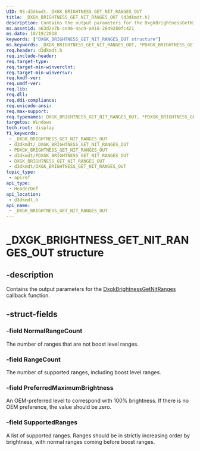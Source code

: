```yaml
---
UID: NS:d3dkmdt._DXGK_BRIGHTNESS_GET_NIT_RANGES_OUT
title: _DXGK_BRIGHTNESS_GET_NIT_RANGES_OUT (d3dkmdt.h)
description: Contains the output parameters for the DxgkBrightnessGetNitRanges callback function.
ms.assetid: a63d2e7b-ce96-4ac4-a918-2649280fc421
ms.date: 10/19/2018
keywords: ["DXGK_BRIGHTNESS_GET_NIT_RANGES_OUT structure"]
ms.keywords: _DXGK_BRIGHTNESS_GET_NIT_RANGES_OUT, *PDXGK_BRIGHTNESS_GET_NIT_RANGES_OUT, DXGK_BRIGHTNESS_GET_NIT_RANGES_OUT,
req.header: d3dkmdt.h
req.include-header: 
req.target-type: 
req.target-min-winverclnt: 
req.target-min-winversvr: 
req.kmdf-ver: 
req.umdf-ver: 
req.lib: 
req.dll: 
req.ddi-compliance: 
req.unicode-ansi: 
req.max-support: 
req.typenames: DXGK_BRIGHTNESS_GET_NIT_RANGES_OUT, *PDXGK_BRIGHTNESS_GET_NIT_RANGES_OUT
targetos: Windows
tech.root: display
f1_keywords:
 - _DXGK_BRIGHTNESS_GET_NIT_RANGES_OUT
 - d3dkmdt/_DXGK_BRIGHTNESS_GET_NIT_RANGES_OUT
 - PDXGK_BRIGHTNESS_GET_NIT_RANGES_OUT
 - d3dkmdt/PDXGK_BRIGHTNESS_GET_NIT_RANGES_OUT
 - DXGK_BRIGHTNESS_GET_NIT_RANGES_OUT
 - d3dkmdt/DXGK_BRIGHTNESS_GET_NIT_RANGES_OUT
topic_type:
 - apiref
api_type:
 - HeaderDef
api_location:
 - d3dkmdt.h
api_name:
 - _DXGK_BRIGHTNESS_GET_NIT_RANGES_OUT
---
```


# _DXGK_BRIGHTNESS_GET_NIT_RANGES_OUT structure


## -description

Contains the output parameters for the [DxgkBrightnessGetNitRanges](../dispmprt/nc-dispmprt-dxgk_brightness_get_nit_ranges.md) callback function.

## -struct-fields

### -field NormalRangeCount

The number of ranges that are not boost level ranges.

### -field RangeCount

The number of supported ranges, including boost level ranges.

### -field PreferredMaximumBrightness

An OEM-preferred level to correspond with 100% brightness. If there is no OEM preference, the value should be zero.

### -field SupportedRanges

A list of supported ranges. Ranges should be in strictly increasing order by brightness, with normal ranges coming before boost ranges.

